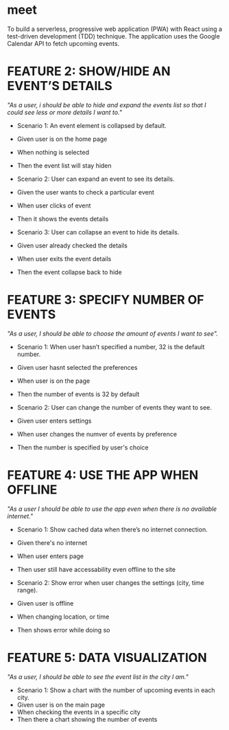 # meet
To build a serverless, progressive web application (PWA) with React using a
test-driven development (TDD) technique. The application uses the Google
Calendar API to fetch upcoming events.

# FEATURE 2: SHOW/HIDE AN EVENT’S DETAILS

_"As a user, i should be able to hide and expand the events list so that I could see less or more details I want to."_

- Scenario 1: An event element is collapsed by default.
- Given user is on the home page
- When nothing is selected
- Then the event list will stay hiden

- Scenario 2: User can expand an event to see its details.
- Given the user wants to check a particular event
- When user clicks of event
- Then it shows the events details

- Scenario 3: User can collapse an event to hide its details.
- Given user already checked the details
- When user exits the event details
- Then the event collapse back to hide

# FEATURE 3: SPECIFY NUMBER OF EVENTS

_"As a user, I should be able to choose the amount of events I want to see"._

- Scenario 1: When user hasn’t specified a number, 32 is the default number.
- Given user hasnt selected the preferences
- When user is on the page
- Then the number of events is 32 by default

- Scenario 2: User can change the number of events they want to see.
- Given user enters settings
- When user changes the numver of events by preference
- Then the number is specified by user's choice

# FEATURE 4: USE THE APP WHEN OFFLINE

_"As a user I should be able to use the app even when there is no available internet."_
- Scenario 1: Show cached data when there’s no internet connection.
- Given there's no internet
- When user enters page
- Then user still have accessability even offline to the site

- Scenario 2: Show error when user changes the settings (city, time range).
- Given user is offline
- When changing location, or time
- Then shows error while doing so

# FEATURE 5: DATA VISUALIZATION

_"As a user, I should be able to see the event list in the city I am."_
- Scenario 1: Show a chart with the number of upcoming events in each city.
- Given user is on the main page
- When checking the events in a specific city
- Then there a chart showing the number of events
